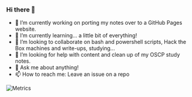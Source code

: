 ### Hi there 👋

- 🔭 I’m currently working on porting my notes over to a GitHub Pages website.
- 🌱 I’m currently learning... a little bit of everything!
- 👯 I’m looking to collaborate on bash and powershell scripts, Hack the Box machines and write-ups, studying...
- 🤔 I’m looking for help with content and clean up of my OSCP study notes.
- 💬 Ask me about anything!
- 📫 How to reach me: Leave an issue on a repo

![Metrics](https://metrics.lecoq.io/zweilosec?template=classic&isocalendar=1&languages=1&people=1&achievements=1&introduction=1&lines=1&repositories=1&repositories=100&repositories.batch=100&repositories.forks=false&repositories.affiliations=owner&isocalendar.duration=full-year&languages.limit=8&languages.sections=most-used&languages.colors=github&languages.threshold=0%25&languages.indepth=false&languages.analysis.timeout=15&languages.categories=markup%2C%20programming&languages.recent.categories=markup%2C%20programming&languages.recent.load=300&languages.recent.days=14&people.limit=24&people.size=28&people.types=followers%2C%20following&people.identicons=false&people.shuffle=false&achievements.threshold=C&achievements.secrets=true&achievements.display=detailed&achievements.limit=0&introduction.title=true&config.timezone=America%2FChicago)

<!--
**zweilosec/zweilosec** is a ✨ _special_ ✨ repository because its `README.md` (this file) appears on your GitHub profile.

Here are some ideas to get you started:


-->
